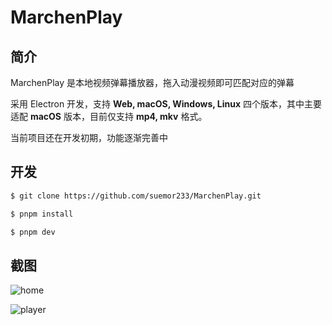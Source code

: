 # MarchenPlay

## 简介

MarchenPlay 是本地视频弹幕播放器，拖入动漫视频即可匹配对应的弹幕


采用 Electron 开发，支持 **Web, macOS, Windows, Linux** 四个版本，其中主要适配 **macOS** 版本，目前仅支持 **mp4, mkv** 格式。

当前项目还在开发初期，功能逐渐完善中

## 开发

```bash
$ git clone https://github.com/suemor233/MarchenPlay.git

$ pnpm install

$ pnpm dev
```

## 截图

![home](https://fastly.jsdelivr.net/gh/suemor233/static@main/img/marchen-play-1.png)

![player](https://fastly.jsdelivr.net/gh/suemor233/static@main/img/marchen-play-player.png)